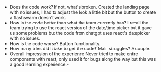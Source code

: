 - Does the code work? If not, what's broken.
    Created the landing page with no issues, I had to adjust the look a little bit but the button to 
create a flashswarm doesn't work.
- How is the code better than what the team currently has?
    I recall the team trying to use the react version of the date/time picker but it gave us some 
problems but the code from chatgpt uses react's datepicker with no issues.
- How is the code worse?
Button functionality.
- How many tries did it take to get the code? Main struggles?
    A couple.
- Overall impression of the experience
Never tried to make entire components with react, only used it for bugs 
along the way but this was a good learning experience.-